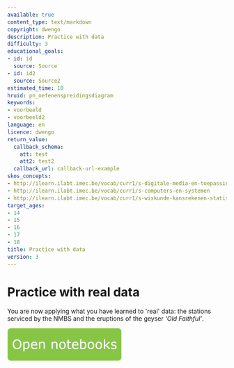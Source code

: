 ```yaml
---
available: true
content_type: text/markdown
copyright: dwengo
description: Practice with data
difficulty: 3
educational_goals:
- id: id
  source: Source
- id: id2
  source: Source2
estimated_time: 10
hruid: pn_oefenenspreidingsdiagram
keywords:
- voorbeeld
- voorbeeld2
language: en
licence: dwengo
return_value:
  callback_schema:
    att: test
    att2: test2
  callback_url: callback-url-example
skos_concepts:
- http://ilearn.ilabt.imec.be/vocab/curr1/s-digitale-media-en-toepassingen
- http://ilearn.ilabt.imec.be/vocab/curr1/s-computers-en-systemen
- http://ilearn.ilabt.imec.be/vocab/curr1/s-wiskunde-kansrekenen-statistiek
target_ages:
- 14
- 15
- 16
- 17
- 18
title: Practice with data
version: 3
---
```

# Practice with real data
You are now applying what you have learned to 'real' data: the stations serviced by the NMBS and the eruptions of the geyser *'Old Faithful'*.

[![](embed/Knop.png "Button")](https://kiks.ilabt.imec.be/jupyterhub/?id=0203 "Notebooks Practice with Data")